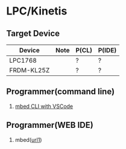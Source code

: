 # LPC/Kinetis

## Target Device

| Device           |  Note                          |P(CL) | P(IDE) |
|------------------|------------------------------ |------|------|
| LPC1768     |   |?|?|
| FRDM-KL25Z     |   |?|?|

## Programmer(command line)
1. [mbed CLI with VSCode](https://os.mbed.com/users/ytsuboi/notebook/ja-setup-mbed-cli-on-windows/)

## Programmer(WEB IDE)
1.  mbed([url1](https://os.mbed.com/platforms/mbed-LPC1768/))

